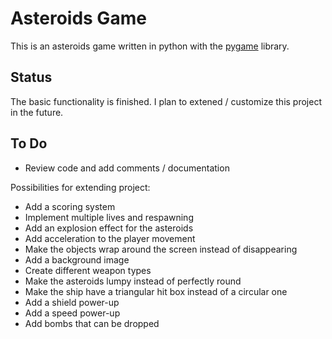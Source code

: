 # Asteroids Game

This is an asteroids game written in python with the [pygame](https://www.pygame.org) library.

## Status

The basic functionality is finished.  I plan to extened / customize this project in the future.

## To Do

- Review code and add comments / documentation

Possibilities for extending project:

- Add a scoring system
- Implement multiple lives and respawning
- Add an explosion effect for the asteroids
- Add acceleration to the player movement
- Make the objects wrap around the screen instead of disappearing
- Add a background image
- Create different weapon types
- Make the asteroids lumpy instead of perfectly round
- Make the ship have a triangular hit box instead of a circular one
- Add a shield power-up
- Add a speed power-up
- Add bombs that can be dropped
